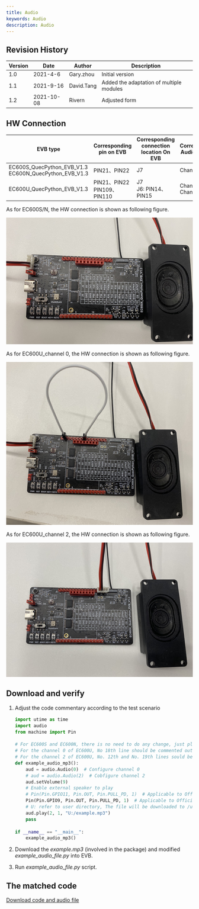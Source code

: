 ```yaml
---
title: Audio
keywords: Audio
description: Audio
---
```

## Revision History
| Version | Date | Author | Description |
|------|------|------|------|
| 1.0 | 2021-4-6 | Gary.zhou | Initial version                          |
| 1.1 | 2021-9-16 | David.Tang | Added the adaptation of multiple modules |
| 1.2 | 2021-10-08 | Rivern | Adjusted form |


## HW Connection

| EVB type                                                 | Corresponding pin on EVB       | Corresponding connection location On EVB | Corresponding Audio channel |
| -------------------------------------------------------- | ------------------------------ | ---------------------------------------- | --------------------------- |
| EC600S_QuecPython_EVB_V1.3<br>EC600N_QuecPython_EVB_V1.3 | PIN21、PIN22                   | J7                                       | Channel 0                   |
| EC600U_QuecPython_EVB_V1.3                               | PIN21、PIN22<br>PIN109、PIN110 | J7<br>J6: PIN14、PIN15                   | Channel 0<br />Channel 2    |


As for EC600S/N, the HW connection is shown as following figure.

![audio_01](media/audio_01.png)

As for EC600U_channel 0, the HW connection is shown as following figure.

![audio_02](media/audio_02.png)

As for EC600U_channel 2, the HW connection is shown as following figure.

![audio_03](media/audio_03.png)

## Download and verify

1. Adjust the code commentary according to the test scenario

   ```python
   import utime as time
   import audio
   from machine import Pin
   
   # For EC600S and EC600N, there is no need to do any change, just play it. 
   # For the channel 0 of EC600U, No 18th line should be commented out, as it has no influece on playing. 
   # For the channel 2 of EC600U, No. 12th and No. 19th lines sould be commented out, and delete the commentary of No.13th line.
   def example_audio_mp3():
       aud = audio.Audio(0)  # Configure channel 0
       # aud = audio.Audio(2)  # Cobfigure channel 2
       aud.setVolume(9)
       # Enable external speaker to play
       # Pin(Pin.GPIO11, Pin.OUT, Pin.PULL_PD, 1)  # Applicable to Official EVB V1.1
       Pin(Pin.GPIO9, Pin.OUT, Pin.PULL_PD, 1)  # Applicable to Official EVB V1.2 and V1.3
       # U: refer to user directory, The file will be downloaded to /user file via GUI. 
       aud.play(2, 1, "U:/example.mp3")
       pass
   
   if __name__ == "__main__":
       example_audio_mp3()
   ```
   
3. Download the *example.mp3* (involved in the package) and modified *example_audio_file.py* into EVB.

4. Run *example_audio_file.py* script.




## The matched code

<!-- * [Download code and audio file](code/Audio.zip)  -->

 <a href="/docsite/docs/en-us/basic/QuecPythonPlatform/code/Audio.rar" target="_blank">Download code and audio file</a>